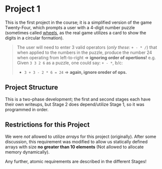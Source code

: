 # Project 1

This is the first project in the course; it is a simplified version of the game Twenty-Four, which prompts a user with a 4-digit number puzzle (sometimes called [wheels](https://en.wikipedia.org/wiki/24_Game#24%C2%AE_Game), as the real game utilizes a card to show the digits in a circular formation).

> The user will need to enter 3 valid operators (*only these:* `+ - * /`) that when applied to the numbers in the puzzle, produce the number 24 when operating from left-to-right => **ignoring order of opertions!**
> e.g. Given `3 3 2 6` as a puzzle, one could say: `+ - *`, b/c:
>
> - `3 + 3 - 2 * 6 = 24` => **again, ignore oreder of ops.**
>

## Project Structure

This is a two-phase development; the first and second stages each have their own writeups, but Stage 2 does depend/utilize Stage 1, so it was programmed in order.

## Restrictions for this Project

We were *not* allowed to utilize _arrays_ for this project (originally). After some discussion, this requirement was modified to allow us statically defined arrays with size __no greater than 10 elements__ (Not allowed to allocate memory dynamically).

Any further, atomic requirements are described in the different Stages!
